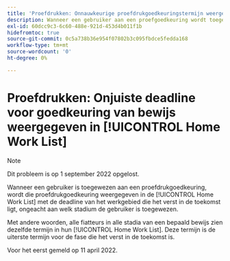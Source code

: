 ```yaml
---
title: 'Proefdrukken: Onnauwkeurige proefdrukgoedkeuringstermijn weergegeven in de Lijst van werkzaamheden thuis"'
description: Wanneer een gebruiker aan een proefgoedkeuring wordt toegewezen, wordt die proefgoedkeuring getoond in de Lijst van het Werk van het Huis van de gebruiker met de deadline van het stadium dat verst in de toekomst is, ongeacht welk stadium die gebruiker aan wordt toegewezen.
exl-id: 60dcc9c3-6c60-488e-921d-453d4b011f1b
hidefromtoc: true
source-git-commit: 0c5a738b36e954f07802b3c095fbdce5fedda168
workflow-type: tm+mt
source-wordcount: '0'
ht-degree: 0%

---
```


# Proefdrukken: Onjuiste deadline voor goedkeuring van bewijs weergegeven in [!UICONTROL Home Work List]

>[!NOTE]
>
>Dit probleem is op 1 september 2022 opgelost.

Wanneer een gebruiker is toegewezen aan een proefdrukgoedkeuring, wordt die proefdrukgoedkeuring weergegeven in de [!UICONTROL Home Work List] met de deadline van het werkgebied die het verst in de toekomst ligt, ongeacht aan welk stadium de gebruiker is toegewezen.

Met andere woorden, alle fiatteurs in alle stadia van een bepaald bewijs zien dezelfde termijn in hun [!UICONTROL Home Work List]. Deze termijn is de uiterste termijn voor de fase die het verst in de toekomst is.

Voor het eerst gemeld op 11 april 2022.
